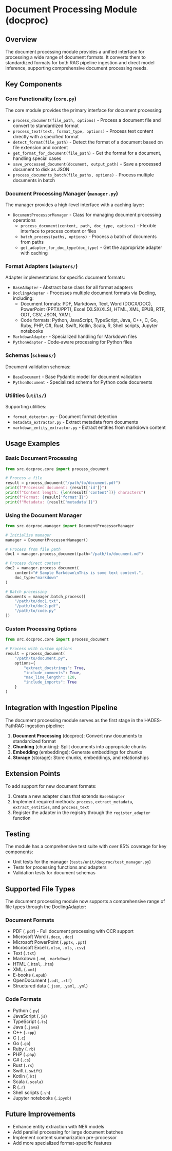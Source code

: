# Document Processing Module (docproc)

## Overview

The document processing module provides a unified interface for processing a wide range of document formats. It converts them to standardized formats for both RAG pipeline ingestion and direct model inference, supporting comprehensive document processing needs.

## Key Components

### Core Functionality (`core.py`)

The core module provides the primary interface for document processing:

- `process_document(file_path, options)` - Process a document file and convert to standardized format
- `process_text(text, format_type, options)` - Process text content directly with a specified format
- `detect_format(file_path)` - Detect the format of a document based on file extension and content
- `get_format_for_document(file_path)` - Get the format for a document, handling special cases
- `save_processed_document(document, output_path)` - Save a processed document to disk as JSON
- `process_documents_batch(file_paths, options)` - Process multiple documents in batch

### Document Processing Manager (`manager.py`)

The manager provides a high-level interface with a caching layer:

- `DocumentProcessorManager` - Class for managing document processing operations
  - `process_document(content, path, doc_type, options)` - Flexible interface to process content or files
  - `batch_process(paths, options)` - Process a batch of documents from paths
  - `get_adapter_for_doc_type(doc_type)` - Get the appropriate adapter with caching

### Format Adapters (`adapters/`)

Adapter implementations for specific document formats:

- `BaseAdapter` - Abstract base class for all format adapters
- `DoclingAdapter` - Processes multiple document formats via Docling, including:
  - Document formats: PDF, Markdown, Text, Word (DOCX/DOC), PowerPoint (PPTX/PPT), Excel (XLSX/XLS), HTML, XML, EPUB, RTF, ODT, CSV, JSON, YAML
  - Code formats: Python, JavaScript, TypeScript, Java, C++, C, Go, Ruby, PHP, C#, Rust, Swift, Kotlin, Scala, R, Shell scripts, Jupyter notebooks
- `MarkdownAdapter` - Specialized handling for Markdown files
- `PythonAdapter` - Code-aware processing for Python files

### Schemas (`schemas/`)

Document validation schemas:

- `BaseDocument` - Base Pydantic model for document validation
- `PythonDocument` - Specialized schema for Python code documents

### Utilities (`utils/`)

Supporting utilities:

- `format_detector.py` - Document format detection
- `metadata_extractor.py` - Extract metadata from documents
- `markdown_entity_extractor.py` - Extract entities from markdown content

## Usage Examples

### Basic Document Processing

```python
from src.docproc.core import process_document

# Process a file
result = process_document("/path/to/document.pdf")
print(f"Processed document: {result['id']}")
print(f"Content length: {len(result['content'])} characters")
print(f"Format: {result['format']}")
print(f"Metadata: {result['metadata']}")
```

### Using the Document Manager

```python
from src.docproc.manager import DocumentProcessorManager

# Initialize manager
manager = DocumentProcessorManager()

# Process from file path
doc1 = manager.process_document(path="/path/to/document.md")

# Process direct content
doc2 = manager.process_document(
    content="# Sample Markdown\nThis is some text content.",
    doc_type="markdown"
)

# Batch processing
documents = manager.batch_process([
    "/path/to/doc1.txt",
    "/path/to/doc2.pdf",
    "/path/to/code.py"
])
```

### Custom Processing Options

```python
from src.docproc.core import process_document

# Process with custom options
result = process_document(
    "/path/to/document.py",
    options={
        "extract_docstrings": True,
        "include_comments": True,
        "max_line_length": 120,
        "include_imports": True
    }
)
```

## Integration with Ingestion Pipeline

The document processing module serves as the first stage in the HADES-PathRAG ingestion pipeline:

1. **Document Processing** (docproc): Convert raw documents to standardized format
2. **Chunking** (chunking): Split documents into appropriate chunks
3. **Embedding** (embeddings): Generate embeddings for chunks
4. **Storage** (storage): Store chunks, embeddings, and relationships

## Extension Points

To add support for new document formats:

1. Create a new adapter class that extends `BaseAdapter`
2. Implement required methods: `process`, `extract_metadata`, `extract_entities`, and `process_text`
3. Register the adapter in the registry through the `register_adapter` function

## Testing

The module has a comprehensive test suite with over 85% coverage for key components:
- Unit tests for the manager (`tests/unit/docproc/test_manager.py`)
- Tests for processing functions and adapters
- Validation tests for document schemas

## Supported File Types

The document processing module now supports a comprehensive range of file types through the DoclingAdapter:

### Document Formats

- PDF (`.pdf`) - Full document processing with OCR support
- Microsoft Word (`.docx`, `.doc`)
- Microsoft PowerPoint (`.pptx`, `.ppt`)
- Microsoft Excel (`.xlsx`, `.xls`, `.csv`)
- Text (`.txt`)
- Markdown (`.md`, `.markdown`)
- HTML (`.html`, `.htm`)
- XML (`.xml`)
- E-books (`.epub`)
- OpenDocument (`.odt`, `.rtf`)
- Structured data (`.json`, `.yaml`, `.yml`)

### Code Formats

- Python (`.py`)
- JavaScript (`.js`)
- TypeScript (`.ts`)
- Java (`.java`)
- C++ (`.cpp`)
- C (`.c`)
- Go (`.go`)
- Ruby (`.rb`)
- PHP (`.php`)
- C# (`.cs`)
- Rust (`.rs`)
- Swift (`.swift`)
- Kotlin (`.kt`)
- Scala (`.scala`)
- R (`.r`)
- Shell scripts (`.sh`)
- Jupyter notebooks (`.ipynb`)

## Future Improvements

- Enhance entity extraction with NER models
- Add parallel processing for large document batches
- Implement content summarization pre-processor
- Add more specialized format-specific features
